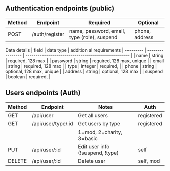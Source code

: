 
## Authentication endpoints (public)

| Method    | Endpoint         | Required                                    | Optional     
| -----     | ---------------- | ------------------------------------------  | ------------- |
| POST      | /auth/register   | name, password, email, type (role), suspend | phone, address| | GET       | /auth/login      | email, password                             | N/A           |

Data details
| field     |  data type       | addition al requirements
| --------- | ---------------- | --------------------------------------------------- |
| name      | string           | required, 128 max                                   |
| password  | string           | required, 128 max, unique                           |
| email     | string           | required, 128 max                                   |
| type      | integer          | required,                                           |
| phone     | string           | optional, 128 max, unique                           |
| address   | string           | optional, 128 max                                   |
| suspend   | boolean          | required,                                           |

## Users endpoints (Auth)

| Method    | Endpoint          | Notes                                      |  Auth         |
| -----     | ----------------  | ------------------------------------------ | ------------- |
| GET       | /api/user         | Get all users                              | registered    | | GET       | /api/user/:id     | Get user by id                             | registered    | 
| GET       | /api/user/type/:id| Get users by type                          | registered    |
|           |                   | 1=mod, 2=charity, 3=basic                  |               |
| PUT       | /api/user/:id     | Edit user info (!suspend, !type)           | self          |
| DELETE    | /api/user/:id     | Delete user                                | self, mod     |

